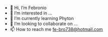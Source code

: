- 👋 Hi, I’m Febronio
- 👀 I’m interested in ...
- 🌱 I’m currently learning Phyton
- 💞️ I’m looking to collaborate on ...
- 📫 How to reach me fe-bro738@hotmail.com

<!---
F38R0N10/F38R0N10 is a ✨ special ✨ repository because its `README.md` (this file) appears on your GitHub profile.
You can click the Preview link to take a look at your changes.
--->
